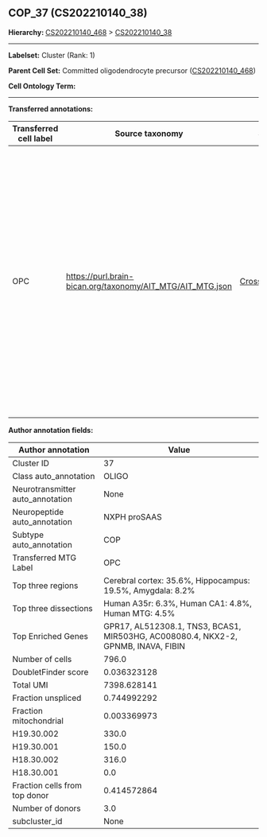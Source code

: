 ## COP_37 (CS202210140_38)
<b>Hierarchy: </b>
[CS202210140_468](https://purl.brain-bican.org/taxonomy/CS202210140#CS202210140_468) >
[CS202210140_38](https://purl.brain-bican.org/taxonomy/CS202210140#CS202210140_38)

---


**Labelset:** Cluster (Rank: 1)

**Parent Cell Set:** Committed oligodendrocyte precursor ([CS202210140_468](https://purl.brain-bican.org/taxonomy/CS202210140#CS202210140_468))



**Cell Ontology Term:** 

[MARKER GENES.]: #


---

[TRANSFERRED ANNOTATIONS.]: #


**Transferred annotations:**

| Transferred cell label | Source taxonomy | Source node accession | Algorithm name | Comment |
|------------------------|-----------------|-----------------------|----------------|---------|
|OPC|https://purl.brain-bican.org/taxonomy/AIT_MTG/AIT_MTG.json|[CrossArea_subclass:bdb83a819a](https://purl.brain-bican.org/taxonomy/AIT_MTG#CrossArea_subclass_bdb83a819a)||We performed PCA (50 components) on our full dataset, trained a random forest classifier (scikit-learn, class_ weight=‘balanced’, max_depth=50) on the MTG labels, and then predicted labels for all cells. We labeled each cluster with the mode of its constituent cells if two conditions were met: more than 0.8 of predicted labels matched the mode, and the mean probability of these pre- dictions was greater than 0.8.|

[AUTHOR ANNOTATION FIELDS.]: #


**Author annotation fields:**

| Author annotation | Value |
|-------------------|-------|
|Cluster ID|37|
|Class auto_annotation|OLIGO|
|Neurotransmitter auto_annotation|None|
|Neuropeptide auto_annotation|NXPH proSAAS|
|Subtype auto_annotation|COP|
|Transferred MTG Label|OPC|
|Top three regions|Cerebral cortex: 35.6%, Hippocampus: 19.5%, Amygdala: 8.2%|
|Top three dissections|Human A35r: 6.3%, Human CA1: 4.8%, Human MTG: 4.5%|
|Top Enriched Genes|GPR17, AL512308.1, TNS3, BCAS1, MIR503HG, AC008080.4, NKX2-2, GPNMB, INAVA, FIBIN|
|Number of cells|796.0|
|DoubletFinder score|0.036323128|
|Total UMI|7398.628141|
|Fraction unspliced|0.744992292|
|Fraction mitochondrial|0.003369973|
|H19.30.002|330.0|
|H19.30.001|150.0|
|H18.30.002|316.0|
|H18.30.001|0.0|
|Fraction cells from top donor|0.414572864|
|Number of donors|3.0|
|subcluster_id|None|
